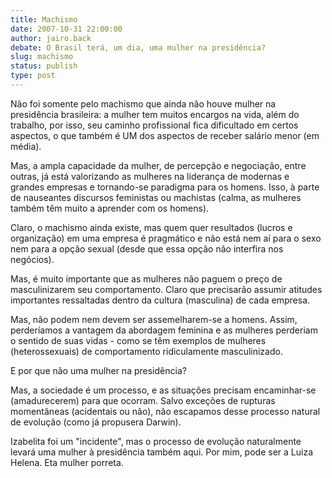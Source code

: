 ```yaml
---
title: Machismo
date: 2007-10-31 22:00:00
author: jairo.back
debate: O Brasil terá, um dia, uma mulher na presidência?
slug: machismo
status: publish 
type: post
---
```


  

Não foi somente pelo machismo que ainda não houve mulher na presidência brasileira: a mulher tem muitos encargos na vida, além do trabalho, por isso, seu caminho profissional fica dificultado em certos aspectos, o que também é UM dos aspectos de receber salário menor (em média).  

  

Mas, a ampla capacidade da mulher, de percepção e negociação, entre outras, já está valorizando as mulheres na liderança de modernas e grandes empresas e tornando-se paradigma para os homens. Isso, à parte de nauseantes discursos feministas ou machistas (calma, as mulheres também têm muito a aprender com os homens).  

  

Claro, o machismo ainda existe, mas quem quer resultados (lucros e organização) em uma empresa é pragmático e não está nem aí para o sexo nem para a opção sexual (desde que essa opção não interfira nos negócios).  

  

Mas, é muito importante que as mulheres não paguem o preço de masculinizarem seu comportamento. Claro que precisarão assumir atitudes importantes ressaltadas dentro da cultura (masculina) de cada empresa.   

  

Mas, não podem nem devem ser assemelharem-se a homens. Assim, perderíamos a vantagem da abordagem feminina e as mulheres perderiam o sentido de suas vidas - como se têm exemplos de mulheres (heterossexuais) de comportamento ridiculamente masculinizado.  

  

E por que não uma mulher na presidência?  

  

Mas, a sociedade é um processo, e as situações precisam encaminhar-se (amadurecerem) para que ocorram. Salvo exceções de rupturas momentâneas (acidentais ou não), não escapamos desse processo natural de evolução (como já propusera Darwin).  

  

Izabelita foi um "incidente", mas o processo de evolução naturalmente levará uma mulher à presidência também aqui. Por mim, pode ser a Luiza Helena. Eta mulher porreta.
